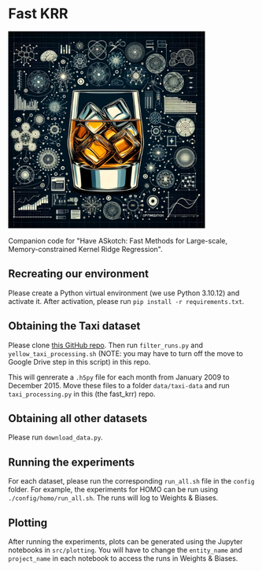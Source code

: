 # Fast KRR

<img src="logo.webp" width="400" height="400" alt="SKOTCH Logo">

Companion code for "Have ASkotch: Fast Methods for Large-scale, Memory-constrained Kernel Ridge Regression".

## Recreating our environment

Please create a Python virtual environment (we use Python 3.10.12) and activate it. After activation, please run `pip install -r requirements.txt`.

## Obtaining the Taxi dataset

Please clone [this GitHub repo](https://anonymous.4open.science/r/nyc-taxi-data). Then run `filter_runs.py` and `yellow_taxi_processing.sh` (NOTE: you may have to turn off the move to Google Drive step in this script) in this repo.

This will genrerate a `.h5py` file for each month from January 2009 to December 2015. Move these files to a folder `data/taxi-data` and run `taxi_processing.py` in this (the fast_krr) repo.

## Obtaining all other datasets

Please run `download_data.py`.

## Running the experiments

For each dataset, please run the corresponding `run_all.sh` file in the `config` folder. For example, the experiments for HOMO can be run using `./config/homo/run_all.sh`. The runs will log to Weights & Biases.

## Plotting

After running the experiments, plots can be generated using the Jupyter notebooks in `src/plotting`. You will have to change the `entity_name` and `project_name` in each notebook to access the runs in Weights & Biases.
